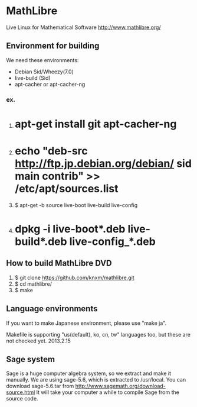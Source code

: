 # MathLibre

Live Linux for Mathematical Software
http://www.mathlibre.org/
 
## Environment for building
We need these environments:
* Debian Sid/Wheezy(7.0)
* live-build (Sid)
* apt-cacher or apt-cacher-ng

### ex.
1. # apt-get install git apt-cacher-ng
1. # echo "deb-src http://ftp.jp.debian.org/debian/ sid main contrib" >> /etc/apt/sources.list
1. $ apt-get -b source live-boot live-build live-config
1. # dpkg -i live-boot*.deb live-build*.deb live-config_*.deb

## How to build MathLibre DVD

1. $ git clone https://github.com/knxm/mathlibre.git
1. $ cd mathlibre/
1. $ make

## Language environments
If you want to make Japanese environment,
please use "make ja".

Makefile is supporting "us(default), ko, cn, tw" languages too,
but these are not checked yet. 2013.2.15

## Sage system
Sage is a huge computer algebra system, so we extract and make it manually.
We are using sage-5.6, which is extracted to /usr/local.
You can download sage-5.6.tar from
http://www.sagemath.org/download-source.html
It will take your computer a while to compile Sage from the source code.
